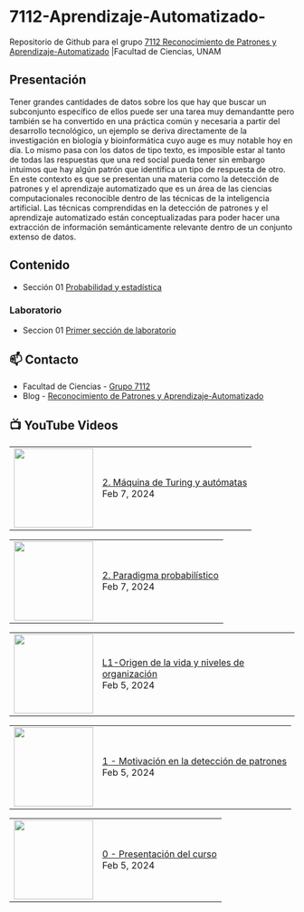 # 7112-Aprendizaje-Automatizado-
Repositorio de Github para el grupo   [7112 Reconocimiento de Patrones y Aprendizaje-Automatizado](https://www.fciencias.unam.mx/docencia/horarios/presentacion/347481) |Facultad de Ciencias, UNAM

## Presentación
Tener grandes cantidades de datos sobre los que hay que buscar un subconjunto específico de ellos puede ser una tarea muy demandantte pero también se ha convertido en una práctica común y necesaria a partir del desarrollo tecnológico, un ejemplo se deriva directamente de la investigación en biología y bioinformática cuyo auge es muy notable hoy en día. Lo mismo pasa con los datos de tipo texto, es imposible estar al tanto de todas las respuestas que una red social pueda tener sin embargo intuimos que hay algún patrón que identifica un tipo de respuesta de otro. En este contexto es que se presentan una materia como la detección de patrones y el aprendizaje automatizado que es un área de las ciencias computacionales reconocible dentro de las técnicas de la inteligencia artificial. Las técnicas comprendidas en la detección de patrones y el aprendizaje automatizado están conceptualizadas para poder hacer una extracción de información semánticamente relevante dentro de un conjunto extenso de datos.

## Contenido
- Sección 01  [Probabilidad y estadística](https://github.com/7122-Aprendizaje-Automatizado/7112-Aprendizaje-Automatizado-/tree/main/Secci%C3%B3n%2001%20Probabilidad%20y%20Estadistica)

### Laboratorio
- Seccion 01  [Primer sección de laboratorio](https://github.com/7122-Aprendizaje-Automatizado/7112-Aprendizaje-Automatizado-/tree/main/Secci%C3%B3n01-Laboratorio)


## 📫 Contacto
- Facultad de Ciencias - [Grupo 7112](https://www.fciencias.unam.mx/docencia/horarios/presentacion/347481)
- Blog - [Reconocimiento de Patrones y Aprendizaje-Automatizado](https://sites.google.com/view/patronesciencias/inicio)

##  📺 	YouTube Videos
<!-- BLOG-POST-LIST:START --><table><tr><td><a href="https://www.youtube.com/watch?v=DMVTy8TJ2G4"><img width="140px" src="https://i.ytimg.com/vi/DMVTy8TJ2G4/mqdefault.jpg"></a></td>
<td><a href="https://www.youtube.com/watch?v=DMVTy8TJ2G4">2. Máquina de Turing y autómatas</a><br/>Feb 7, 2024</td></tr></table>
<table><tr><td><a href="https://www.youtube.com/watch?v=ZRGvKNRATnk"><img width="140px" src="https://i.ytimg.com/vi/ZRGvKNRATnk/mqdefault.jpg"></a></td>
<td><a href="https://www.youtube.com/watch?v=ZRGvKNRATnk">2. Paradigma probabilístico</a><br/>Feb 7, 2024</td></tr></table>
<table><tr><td><a href="https://www.youtube.com/watch?v=QixcgZUy0zw"><img width="140px" src="https://i.ytimg.com/vi/QixcgZUy0zw/mqdefault.jpg"></a></td>
<td><a href="https://www.youtube.com/watch?v=QixcgZUy0zw">L1-Origen de la vida y niveles de organización</a><br/>Feb 5, 2024</td></tr></table>
<table><tr><td><a href="https://www.youtube.com/watch?v=4zCSPQAhKpk"><img width="140px" src="https://i.ytimg.com/vi/4zCSPQAhKpk/mqdefault.jpg"></a></td>
<td><a href="https://www.youtube.com/watch?v=4zCSPQAhKpk">1 - Motivación en la detección de patrones</a><br/>Feb 5, 2024</td></tr></table>
<table><tr><td><a href="https://www.youtube.com/watch?v=Zph_ghd79AY"><img width="140px" src="https://i.ytimg.com/vi/Zph_ghd79AY/mqdefault.jpg"></a></td>
<td><a href="https://www.youtube.com/watch?v=Zph_ghd79AY">0 - Presentación del curso</a><br/>Feb 5, 2024</td></tr></table>
<!-- BLOG-POST-LIST:END -->
